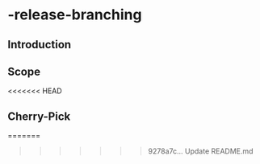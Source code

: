 # -release-branching

## Introduction
## Scope
<<<<<<< HEAD
## Cherry-Pick
=======
>>>>>>> 9278a7c... Update README.md
